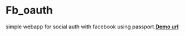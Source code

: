 # Fb_oauth
simple webapp for social auth with facebook using passport.**[Demo url](https://ancient-beyond-76089.herokuapp.com/)**
